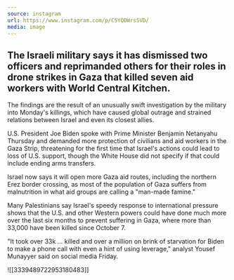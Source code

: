 ```yaml
---
source: instagram
url: https://www.instagram.com/p/C5YQDWrsSVD/
media: image
---
```


## The Israeli military says it has dismissed two officers and reprimanded others for their roles in drone strikes in Gaza that killed seven aid workers with World Central Kitchen. 

The findings are the result of an unusually swift investigation by the military into Monday's killings, which have caused global outrage and strained relations between Israel and even its closest allies. 

U.S. President Joe Biden spoke with Prime Minister Benjamin Netanyahu Thursday and demanded more protection of civilians and aid workers in the Gaza Strip, threatening for the first time that Israel's actions could lead to loss of U.S. support, though the White House did not specify if that could include ending arms transfers.

Israel now says it will open more Gaza aid routes, including the northern Erez border crossing, as most of the population of Gaza suffers from malnutrition in what aid groups are calling a "man-made famine." 

Many Palestinians say Israel's speedy response to international pressure shows that the U.S. and other Western powers could have done much more over the last six months to prevent suffering in Gaza, where more than 33,000 have been killed since October 7. 

"It took over 33k … killed and over a million on brink of starvation for Biden to make a phone call with even a hint of using leverage," analyst Yousef Munayyer said on social media Friday.

![[3339489722953180483]]

